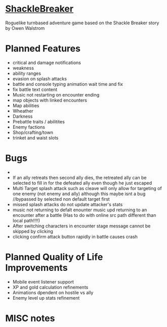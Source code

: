 # [ShackleBreaker](https://shackle-breaker-frontend.onrender.com/)
Roguelike turnbased adventure game based on the Shackle Breaker story by Owen Walstrom

# Planned Features
* critical and damage notifications
* weakness
* ability ranges
* evasion on splash attacks
* battle and console typing animation wait time and fix
* fix battle text content
* Music not restarting on encounter ending
* map objects with linked encounters
* Map abilities
* Wheather
* Darkness
* Prebattle traits / abilitites
* Enemy factions
* Shop/crafting/town
* trinket and waist slots


# Bugs
* 
* If an ally retreats then second ally dies, the retreated ally can be selected to fill in for the defeated ally even though he just escaped
* Multi Target splash attack such as cleave will only allow for targeting of one enemy (not enemy and ally) although this maybe isnt a bug //bypassed by selected non default target first
* missed splash attacks do not update attacker's stats
* music not returning to defalt enounter music upd returning to an encounter after a battle (Has to do with online src path different than local path!!!!)
* After switching characters in encounter stage message cannot be skipped by clicking
* clicking confirm attack button rapidly in battle causes crash



# Planned Quality of Life Improvements
* Mobile event listener support
* XP and gold calculation refinements
* Animations dpendent on hostile vs ally
* Enemy level up stats refinement

# MISC notes

